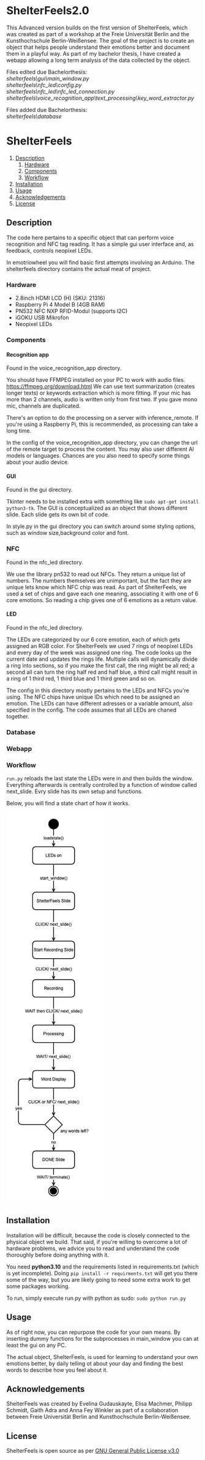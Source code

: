 # ShelterFeels2.0

This Advanced version builds on the first version of ShelterFeels, which was created as part of a workshop at the Freie Universität Berlin and the Kunsthochschule Berlin-Weißensee. The goal of the project is to create an object that helps people understand their emotions better and document them in a playful way. As part of my bachelor thesis, I have created a webapp allowing a long term analysis of the data collected by the object.<br>

Files edited due Bachelorthesis:<br>
*shelterfeels\gui\main_window.py<br>*
*shelterfeels\nfc_led\config.py<br>*
*shelterfeels\nfc_led\nfc_led_connection.py<br>*
*shelterfeels\voice_recognition_app\text_processing\key_word_extractor.py<br>*

Files added due Bachelorthesis:<br>
*shelterfeels\database<br>*


# ShelterFeels

1. [ Description ](#Description)
   1. [ Hardware ](#Hardware)
   2. [ Components ](#Components)
   3. [ Workflow ](#Workflow)
2. [ Installation ](#Installation)
3. [ Usage ](#Usage)
4. [ Acknowledgements ](#Acknowledgements)
5. [ License ](#License)

## Description

The code here pertains to a specific object that can perform voice recognition and NFC tag reading. It has a simple gui user interface and, as feedback, controls neopixel LEDs.

In emotriowheel you will find basic first attempts involving an Arduino.
The shelterfeels directory contains the actual meat of project.

### Hardware

- 2.8inch HDMI LCD (H) (SKU: 21316)
- Raspberry Pi 4 Model B (4GB RAM)
- PN532 NFC NXP RFID-Modul (supports I2C)
- iGOKU USB Mikrofon
- Neopixel LEDs

### Components

#### Recognition app

Found in the voice_recognition_app directory.

You should have FFMPEG installed on your PC to work with audio files. https://ffmpeg.org/download.html
We can use text summarization (creates longer texts) or keywords extraction which is more fitting.
If your mic has more than 2 channels, audio is written only from first two. If you gave mono mic, channels are duplicated.

There's an option to do the processing on a server with inference_remote. If you're using a Raspberry Pi, this is recommended, as processing can take a long time.

In the config of the voice_recognition_app directory, you can change the url of the remote target to process the content. You may also user different AI models or languages. Chances are you also need to specify some things about your audio device.

#### GUI

Found in the gui directory.

Tkinter needs to be installed extra with something like `sudo apt-get install python3-tk`.
The GUI is conceptualized as an object that shows different slide. Each slide gets its own bit of code.

In style.py in the gui directory you can switch around some styling options, such as window size,background color and font.

### NFC

Found in the nfc_led directory.

We use the library pn532 to read out NFCs. They return a unique list of numbers. The numbers themselves are unimportant, but the fact they are unique lets know which NFC chip was read. As part of ShelterFeels, we used a set of chips and gave each one meaning, associating it with one of 6 core emotions. So reading a chip gives one of 6 emotions as a return value.

#### LED

Found in the nfc_led directory.

The LEDs are categorized by our 6 core emotion, each of which gets assigned an RGB color. For ShelterFeels we used 7 rings of neopixel LEDs and every day of the week was assigned one ring. The code looks up the current date and updates the rings life. Multiple calls will dynamically divide a ring into sections, so if you make the first call, the ring might be all red; a second all can turn the ring half red and half blue, a third call might result in a ring of 1 third red, 1 third blue and 1 third green and so on.

The config in this directory mostly pertains to the LEDs and NFCs you're using. The NFC chips have unique IDs which need to be assigned an emotion. The LEDs can have different adresses or a variable amount, also specified in the config. The code assumes that all LEDs are chaned together.

### Database

### Webapp

### Workflow

`run.py` reloads the last state the LEDs were in and then builds the window. Everything afterwards is centrally controlled by a function of window called next_slide. Evry slide has its own setup and functions.

Below, you will find a state chart of how it works.

![state chart of ShelterFeels](shelterfeels_state_chart.png)

## Installation

Installation will be difficult, because the code is closely connected to the physical object we build. That said, if you're willing to overcome a lot of hardware problems, we advice you to read and understand the code thoroughly before doing anything with it.

You need **python3.10** and the requirements listed in requirements.txt (which is yet incomplete). Doing `pip install -r requirments.txt` will get you there some of the way, but you are likely going to need some extra work to get some packages working.

To run, simply execute run.py with python as sudo: `sudo python run.py`

## Usage

As of right now, you can repurpose the code for your own means. By inserting dummy functions for the subprocesses in main_window you can at least the gui on any PC.

The actual object, ShelterFeels, is used for learning to understand your own emotions better, by daily telling ot about your day and finding the best words to describe how you feel about it.

## Acknowledgements

ShelterFeels was created by Evelina Gudauskayte, Elisa Machmer, Philipp Schmidt, Gaith Adra and Anna Fey Winkler as part of a collaboration between Freie Universität Berlin and Kunsthochschule Berlin-Weißensee.

## License

ShelterFeels is open source as per [GNU General Public License v3.0](LICENSE)
